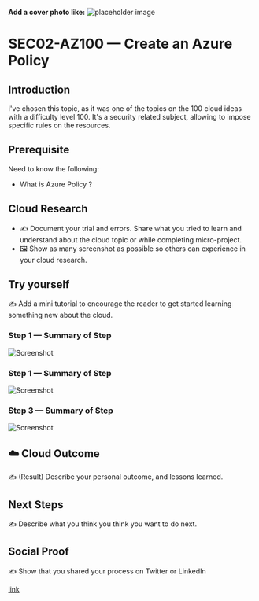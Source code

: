 **Add a cover photo like:**
![placeholder image](https://via.placeholder.com/1200x600)

# SEC02-AZ100 — Create an Azure Policy

## Introduction

I've chosen this topic, as it was one of the topics on the 100 cloud ideas with a difficulty level 100. It's a security related subject, allowing to impose specific rules
on the resources. 

## Prerequisite

Need to know the following:
* What is Azure Policy ?

## Cloud Research

- ✍️ Document your trial and errors. Share what you tried to learn and understand about the cloud topic or while completing micro-project.
- 🖼️ Show as many screenshot as possible so others can experience in your cloud research.

## Try yourself

✍️ Add a mini tutorial to encourage the reader to get started learning something new about the cloud.

### Step 1 — Summary of Step

![Screenshot](https://via.placeholder.com/500x300)

### Step 1 — Summary of Step

![Screenshot](https://via.placeholder.com/500x300)

### Step 3 — Summary of Step

![Screenshot](https://via.placeholder.com/500x300)

## ☁️ Cloud Outcome

✍️ (Result) Describe your personal outcome, and lessons learned.

## Next Steps

✍️ Describe what you think you think you want to do next.

## Social Proof

✍️ Show that you shared your process on Twitter or LinkedIn

[link](link)
